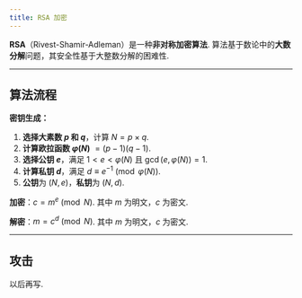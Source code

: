 ```yaml
---
title: RSA 加密
---
```


**RSA**（Rivest-Shamir-Adleman）是一种**非对称加密算法**. 算法基于数论中的**大数分解**问题，其安全性基于大整数分解的困难性.

---

## 算法流程

**密钥生成：**

1. **选择大素数 $p$ 和 $q$**，计算 $N = p \times q$.
2. **计算欧拉函数 $\varphi(N)$** $= (p-1)(q-1)$.
3. **选择公钥 $e$**，满足 $1 < e < \varphi(N)$ 且 $\gcd(e, \varphi(N)) = 1$.
4. **计算私钥 $d$**，满足 $d \equiv e^{-1} \pmod{\varphi(N)}$.
5. **公钥**为 $(N, e)$，**私钥**为 $(N, d)$.

**加密**：$c = m^e \pmod{N}$. 其中 $m$ 为明文，$c$ 为密文.

**解密**：$m = c^d \pmod{N}$. 其中 $m$ 为明文，$c$ 为密文.

---

## 攻击

以后再写.
